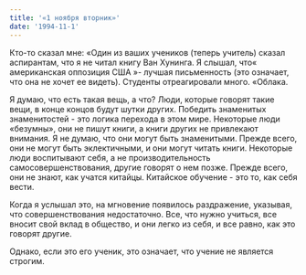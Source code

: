```yaml
---
title: '«1 ноября вторник»'
date: '1994-11-1'
---
```


Кто-то сказал мне: «Один из ваших учеников (теперь учитель) сказал аспирантам, что я не читал книгу Ван Хунинга. Я слышал, что« американская оппозиция США »- лучшая письменность (это означает, что она не хочет ее видеть). Студенты отреагировали много. «Облака.

Я думаю, что есть такая вещь, а что? Люди, которые говорят такие вещи, в конце концов будут шутки других. Победить знаменитых знаменитостей - это логика перехода в этом мире. Некоторые люди «безумны», они не пишут книги, а книги других не привлекают внимания. Я не думаю, что они могут быть знаменитыми. Прежде всего, они не могут быть эклектичными, и они могут читать книги. Некоторые люди воспитывают себя, а не производительность самосовершенствования, другие говорят о нем позже. Прежде всего, они не знают, как учатся китайцы. Китайское обучение - это то, как себя вести.

Когда я услышал это, на мгновение появилось раздражение, указывая, что совершенствования недостаточно. Все, что нужно учиться, все вносит свой вклад в общество, и они легко из себя, и все равно, как это говорят другие.

Однако, если это его ученик, это означает, что учение не является строгим.

